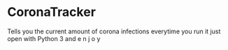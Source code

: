 # CoronaTracker
Tells you the current amount of corona infections everytime you run it just open with Python 3 and e n j o y
